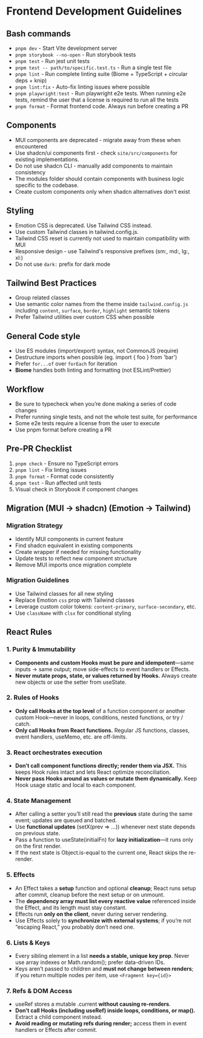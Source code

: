 # Frontend Development Guidelines

## Bash commands

- `pnpm dev` - Start Vite development server
- `pnpm storybook --no-open` - Run storybook tests
- `pnpm test` - Run jest unit tests
- `pnpm test -- path/to/specific.test.ts` - Run a single test file
- `pnpm lint` - Run complete linting suite (Biome + TypeScript + circular deps + knip)
- `pnpm lint:fix` - Auto-fix linting issues where possible
- `pnpm playwright:test` - Run playwright e2e tests. When running e2e tests, remind the user that a license is required to run all the tests
- `pnpm format` - Format frontend code. Always run before creating a PR

## Components

- MUI components are deprecated - migrate away from these when encountered
- Use shadcn/ui components first - check `site/src/components` for existing implementations.
- Do not use shadcn CLI - manually add components to maintain consistency
- The modules folder should contain components with business logic specific to the codebase.
- Create custom components only when shadcn alternatives don't exist

## Styling

- Emotion CSS is deprecated. Use Tailwind CSS instead.
- Use custom Tailwind classes in tailwind.config.js.
- Tailwind CSS reset is currently not used to maintain compatibility with MUI
- Responsive design - use Tailwind's responsive prefixes (sm:, md:, lg:, xl:)
- Do not use `dark:` prefix for dark mode

## Tailwind Best Practices

- Group related classes
- Use semantic color names from the theme inside `tailwind.config.js` including `content`, `surface`, `border`, `highlight` semantic tokens
- Prefer Tailwind utilities over custom CSS when possible

## General Code style

- Use ES modules (import/export) syntax, not CommonJS (require)
- Destructure imports when possible (eg. import { foo } from 'bar')
- Prefer `for...of` over `forEach` for iteration
- **Biome** handles both linting and formatting (not ESLint/Prettier)

## Workflow

- Be sure to typecheck when you’re done making a series of code changes
- Prefer running single tests, and not the whole test suite, for performance
- Some e2e tests require a license from the user to execute
- Use pnpm format before creating a PR

## Pre-PR Checklist

1. `pnpm check` - Ensure no TypeScript errors
2. `pnpm lint` - Fix linting issues
3. `pnpm format` - Format code consistently
4. `pnpm test` - Run affected unit tests
5. Visual check in Storybook if component changes

## Migration (MUI → shadcn) (Emotion → Tailwind)

### Migration Strategy

- Identify MUI components in current feature
- Find shadcn equivalent in existing components
- Create wrapper if needed for missing functionality
- Update tests to reflect new component structure
- Remove MUI imports once migration complete

### Migration Guidelines

- Use Tailwind classes for all new styling
- Replace Emotion `css` prop with Tailwind classes
- Leverage custom color tokens: `content-primary`, `surface-secondary`, etc.
- Use `className` with `clsx` for conditional styling

## React Rules

### 1. Purity & Immutability

- **Components and custom Hooks must be pure and idempotent**—same inputs → same output; move side-effects to event handlers or Effects.
- **Never mutate props, state, or values returned by Hooks.** Always create new objects or use the setter from useState.

### 2. Rules of Hooks

- **Only call Hooks at the top level** of a function component or another custom Hook—never in loops, conditions, nested functions, or try / catch.
- **Only call Hooks from React functions.** Regular JS functions, classes, event handlers, useMemo, etc. are off-limits.

### 3. React orchestrates execution

- **Don’t call component functions directly; render them via JSX.** This keeps Hook rules intact and lets React optimize reconciliation.
- **Never pass Hooks around as values or mutate them dynamically.** Keep Hook usage static and local to each component.

### 4. State Management

- After calling a setter you’ll still read the **previous** state during the same event; updates are queued and batched.
- Use **functional updates** (setX(prev ⇒ …)) whenever next state depends on previous state.
- Pass a function to useState(initialFn) for **lazy initialization**—it runs only on the first render.
- If the next state is Object.is-equal to the current one, React skips the re-render.

### 5. Effects

- An Effect takes a **setup** function and optional **cleanup**; React runs setup after commit, cleanup before the next setup or on unmount.
- The **dependency array must list every reactive value** referenced inside the Effect, and its length must stay constant.
- Effects run **only on the client**, never during server rendering.
- Use Effects solely to **synchronize with external systems**; if you’re not “escaping React,” you probably don’t need one.

### 6. Lists & Keys

- Every sibling element in a list **needs a stable, unique key prop**. Never use array indexes or Math.random(); prefer data-driven IDs.
- Keys aren’t passed to children and **must not change between renders**; if you return multiple nodes per item, use `<Fragment key={id}>`

### 7. Refs & DOM Access

- useRef stores a mutable .current **without causing re-renders**.
- **Don’t call Hooks (including useRef) inside loops, conditions, or map().** Extract a child component instead.
- **Avoid reading or mutating refs during render;** access them in event handlers or Effects after commit.
